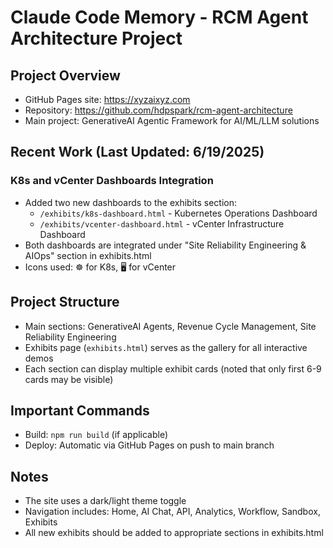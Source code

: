 # Claude Code Memory - RCM Agent Architecture Project

## Project Overview
- GitHub Pages site: https://xyzaixyz.com
- Repository: https://github.com/hdpspark/rcm-agent-architecture
- Main project: GenerativeAI Agentic Framework for AI/ML/LLM solutions

## Recent Work (Last Updated: 6/19/2025)
### K8s and vCenter Dashboards Integration
- Added two new dashboards to the exhibits section:
  - `/exhibits/k8s-dashboard.html` - Kubernetes Operations Dashboard
  - `/exhibits/vcenter-dashboard.html` - vCenter Infrastructure Dashboard
- Both dashboards are integrated under "Site Reliability Engineering & AIOps" section in exhibits.html
- Icons used: ☸️ for K8s, 🖥️ for vCenter

## Project Structure
- Main sections: GenerativeAI Agents, Revenue Cycle Management, Site Reliability Engineering
- Exhibits page (`exhibits.html`) serves as the gallery for all interactive demos
- Each section can display multiple exhibit cards (noted that only first 6-9 cards may be visible)

## Important Commands
- Build: `npm run build` (if applicable)
- Deploy: Automatic via GitHub Pages on push to main branch

## Notes
- The site uses a dark/light theme toggle
- Navigation includes: Home, AI Chat, API, Analytics, Workflow, Sandbox, Exhibits
- All new exhibits should be added to appropriate sections in exhibits.html